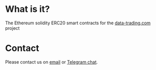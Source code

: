 <h1>What is it?</h1>
The Ethereum solidity ERC20 smart contracts for the <a href="https://data-trading.com">data-trading.com</a> project

<h1>Contact</h1>
Please contact us on <a href="mailto:support@data-trading.com" title="DataTrading support email">email</a> or <a href="https://t.me/datatradingENG" title="Official DataTrading English telegram chat">Telegram chat</a>.
